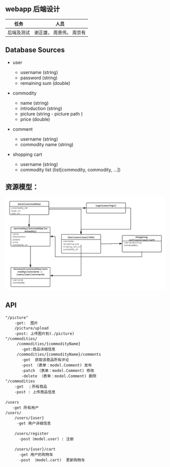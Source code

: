 ## webapp 后端设计
|  任务   | 人员  |
|  ----  | ----  |
| 后端及测试  | 谢正雄， 周景伟， 周京有 |

## Database Sources

- user
    - username (string)
    - password (string)
    - remaining sum (double)

- commodity
    - name (string)
    - introduction (string)
    - picture (string - picture path )
    - price (double)

- comment
    - username (string)
    - commodity name (string)

- shopping cart
    - username (string)
    - commodity list (list[commodity, commodity, ...])


## 资源模型：

![](./assets_model.png)


## API
	"/picture"
        -get:  图片
        /picture/upload
        -post: 上传图片到(./picture)
	"/commodities/
         /commodities/{commodityName}
           -get:商品详细信息
         /commodities/{commodityName}/comments
           -get  获取该商品所有评论
           -post （表单：model.Comment) 发布
           -patch （表单：model.Comment) 修改
           -delete （表单：model.Comment) 删除
	"/commodities
        -get  ；所有商品
        -post : 上传商品信息

	/users 
       -get 所有用户
	/users/
        /users/{user}
         -get 用户详细信息
       
	    /users/register 
          -post（model.user) : 注册

        /users/{user}/cart
          -get 用户的购物车
          -post （model.cart)  更新购物车
             
